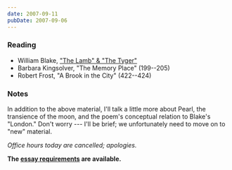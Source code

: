 ```yaml
---
date: 2007-09-11
pubDate: 2007-09-06
---
```


### Reading

* William Blake, ["The Lamb" & "The Tyger"](/notes/blake-lamb-tyger)
* Barbara Kingsolver, "The Memory Place" (199--205)
* Robert Frost, "A Brook in the City" (422--424)

### Notes

In addition to the above material, I'll talk a little more about Pearl, the transience of the moon, and the poem's conceptual relation to Blake's "London." Don't worry --- I'll be brief; we unfortunately need to move on to "new" material.

*Office hours today are cancelled; apologies.*

**The [essay requirements](/was/teaching/nature-literature/essay) are available.**
